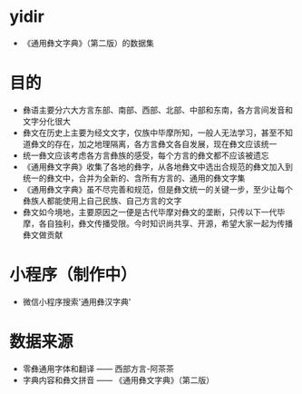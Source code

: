 # yidir
- 《通用彝文字典》（第二版）的数据集
# 目的
- 彝语主要分六大方言东部、南部、西部、北部、中部和东南，各方言间发音和文字分化很大
- 彝文在历史上主要为经文文字，仅族中毕摩所知，一般人无法学习，甚至不知道彝文的存在，加之地理隔离，各方言彝文各自发展，现在彝文应该统一
- 统一彝文应该考虑各方言彝族的感受，每个方言的彝文都不应该被遗忘
- 《通用彝文字典》收集了各地的彝字，从各地彝文中选出合规范的彝文加入到统一的彝文中，合并为全新的、含所有方言的、通用的彝文字集
- 《通用彝文字典》虽不尽完善和规范，但是彝文统一的关键一步，至少让每个彝族人都能使用上自己民族、自己方言的文字
- 彝文如今境地，主要原因之一便是古代毕摩对彝文的垄断，只传以下一代毕摩，各自独利，彝文传播受限。今时知识尚共享、开源，希望大家一起为传播彝文做贡献
# 小程序（制作中）
- 微信小程序搜索'通用彝汉字典'
# 数据来源
- 零彝通用字体和翻译 —— 西部方言-阿茶茶
- 字典内容和彝文拼音 —— 《通用彝文字典》（第二版）
